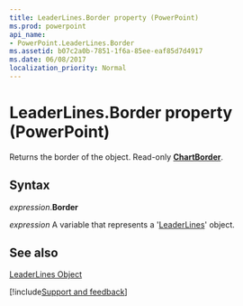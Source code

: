 ```yaml
---
title: LeaderLines.Border property (PowerPoint)
ms.prod: powerpoint
api_name:
- PowerPoint.LeaderLines.Border
ms.assetid: b07c2a0b-7851-1f6a-85ee-eaf85d7d4917
ms.date: 06/08/2017
localization_priority: Normal
---
```



# LeaderLines.Border property (PowerPoint)

Returns the border of the object. Read-only  **[ChartBorder](PowerPoint.ChartBorder.md)**.


## Syntax

_expression_.**Border**

_expression_ A variable that represents a '[LeaderLines](PowerPoint.LeaderLines.md)' object.


## See also


[LeaderLines Object](PowerPoint.LeaderLines.md)

[!include[Support and feedback](~/includes/feedback-boilerplate.md)]